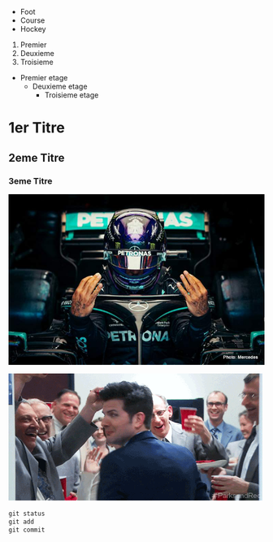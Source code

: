 - Foot
- Course 
- Hockey

1. Premier
2. Deuxieme
3. Troisieme

* Premier etage
    - Deuxieme etage
        - Troisieme etage

# 1er Titre
## 2eme Titre
### 3eme Titre



![Hamilton](<Mercedes_ Hamilton to race in Abu Dhabi.png>)

![ben](ben.gif)


```
git status
git add
git commit
```


